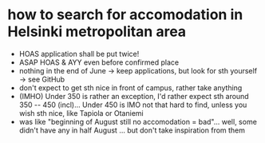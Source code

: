 # how to search for accomodation in Helsinki metropolitan area
- HOAS application shall be put twice!
- ASAP HOAS & AYY even before confirmed place
- nothing in the end of June -> keep applications, but look for sth yourself -> see GitHub
- don't expect to get sth nice in front of campus, rather take anything
- (IMHO) Under 350 is rather an exception, I'd rather expect sth around 350 -- 450 (incl)... Under 450 is IMO not that hard to find, unless you wish sth nice, like Tapiola or Otaniemi
- was like "beginning of August still no accomodation = bad"... well, some didn't have any in half August ... but don't take inspiration from them
